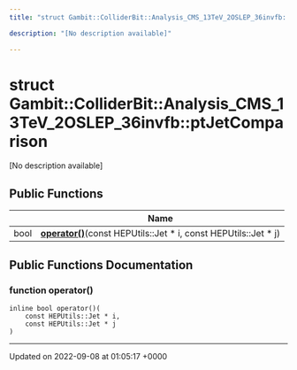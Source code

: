 ```yaml
---
title: "struct Gambit::ColliderBit::Analysis_CMS_13TeV_2OSLEP_36invfb::ptJetComparison"

description: "[No description available]"

---
```


# struct Gambit::ColliderBit::Analysis_CMS_13TeV_2OSLEP_36invfb::ptJetComparison



[No description available]

## Public Functions

|                | Name           |
| -------------- | -------------- |
| bool | **[operator()](/documentation/code/classes/structgambit_1_1colliderbit_1_1analysis__cms__13tev__2oslep__36invfb_1_1ptjetcomparison/)**(const HEPUtils::Jet * i, const HEPUtils::Jet * j) |

## Public Functions Documentation

### function operator()

```
inline bool operator()(
    const HEPUtils::Jet * i,
    const HEPUtils::Jet * j
)
```


-------------------------------

Updated on 2022-09-08 at 01:05:17 +0000